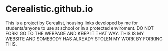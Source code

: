 # Cerealistic.github.io

This is a project by Cerealist, housing links developed by me for students/anyone to use at school or in a protected enviroment.
DO NOT FORK! GO TO THE WEBPAGE AND KEEP IT THAT WAY. THIS IS MY WEBSITE AND SOMEBODY HAS ALREADY STOLEN MY WORK BY FORKING THIS.
